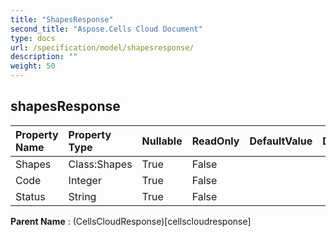 ```yaml
---
title: "ShapesResponse"
second_title: "Aspose.Cells Cloud Document"
type: docs
url: /specification/model/shapesresponse/
description: ""
weight: 50
---
```


## **shapesResponse**

 

| Property Name | Property Type | Nullable |  ReadOnly | DefaultValue | Description | 
| :- | :- | :- |:- |  :- | :- |
| Shapes | Class:Shapes | True |  False |  |  |  
| Code | Integer | True |  False |  |  |  
| Status | String | True |  False |  |  |  

**Parent Name** : (CellsCloudResponse)[cellscloudresponse]

